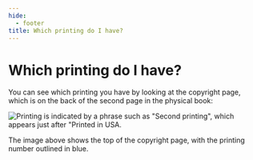 ```yaml
---
hide:
  - footer
title: Which printing do I have?
---
```


# Which printing do I have?

You can see which printing you have by looking at the copyright page, which is on the back of the second page in the physical book:

![Printing is indicated by a phrase such as "Second printing", which appears just after "Printed in USA.](../images/pcc_printing_page_outlined.png)

The image above shows the top of the copyright page, with the printing number outlined in blue.